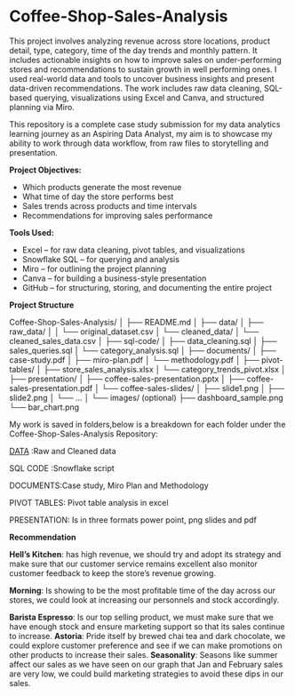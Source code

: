 # Coffee-Shop-Sales-Analysis
This project involves analyzing revenue across store locations, product detail, type, category, time of the day trends and monthly pattern. It includes actionable insights on how to improve sales on under-performing stores and recommendations to sustain growth in well performing ones. I used real-world data and tools to uncover business insights and present data-driven recommendations.
The work includes raw data cleaning, SQL-based querying, visualizations using Excel and Canva, and structured planning via Miro.

This repository is a complete case study submission for my data analytics learning journey as an Aspiring Data Analyst, my aim is to showcase my ability to work through data workflow, from raw files to storytelling and presentation.

**Project Objectives:**
- Which products generate the most revenue 
-  What time of day the store performs best 
- Sales trends across products and time intervals 
- Recommendations for improving sales performance 

**Tools Used:**
- Excel – for raw data cleaning, pivot tables, and visualizations
- Snowflake SQL – for querying and analysis
- Miro – for outlining the project planning
- Canva – for building a business-style presentation
- GitHub – for structuring, storing, and documenting the entire project

**Project Structure**

Coffee-Shop-Sales-Analysis/
│
├── README.md
│
├── data/
│   ├── raw_data/
│   │   └── original_dataset.csv
│   └── cleaned_data/
│       └── cleaned_sales_data.csv
│
├── sql-code/
│   ├── data_cleaning.sql
│   ├── sales_queries.sql
│   └── category_analysis.sql
│
├── documents/
│   ├── case-study.pdf
│   ├── miro-plan.pdf
│   └── methodology.pdf
│
├── pivot-tables/
│   ├── store_sales_analysis.xlsx
│   └── category_trends_pivot.xlsx
│
├── presentation/
│   ├── coffee-sales-presentation.pptx
│   ├── coffee-sales-presentation.pdf
│   └── coffee-sales-slides/
│       ├── slide1.png
│       ├── slide2.png
│       └── ...
│
└── images/  (optional)
    ├── dashboard_sample.png
    └── bar_chart.png


My work is saved in folders,below is a breakdown for each folder under the Coffee-Shop-Sales-Analysis Repository:

[DATA](./Data/) :Raw and Cleaned data

SQL CODE :Snowflake script

DOCUMENTS:Case study, Miro Plan and Methodology

PIVOT TABLES: Pivot table analysis in excel


PRESENTATION: Is in three formats power point, png slides and pdf     

**Recommendation**

**Hell’s Kitchen**: has high revenue, we should try and adopt its strategy and make sure that our customer service remains excellent also monitor customer feedback to keep the store’s revenue growing.

**Morning**: Is showing to be the most profitable time of the day across our stores, we could look at increasing our personnels and stock accordingly.

**Barista Espresso**: Is our top selling product, we must make sure that we have enough stock and ensure marketing support so that its sales continue to increase.
**Astoria**: Pride itself by brewed chai tea and dark chocolate, we could explore customer preference and see if we can make promotions on other products to increase their sales.
**Seasonality**: Seasons like summer affect our sales as we have seen on our graph that Jan and February sales are very low, we could build marketing strategies to avoid these dips in our sales.
